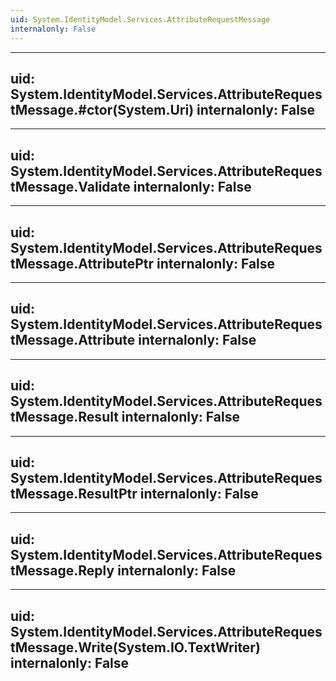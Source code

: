 ```yaml
---
uid: System.IdentityModel.Services.AttributeRequestMessage
internalonly: False
---
```


---
uid: System.IdentityModel.Services.AttributeRequestMessage.#ctor(System.Uri)
internalonly: False
---

---
uid: System.IdentityModel.Services.AttributeRequestMessage.Validate
internalonly: False
---

---
uid: System.IdentityModel.Services.AttributeRequestMessage.AttributePtr
internalonly: False
---

---
uid: System.IdentityModel.Services.AttributeRequestMessage.Attribute
internalonly: False
---

---
uid: System.IdentityModel.Services.AttributeRequestMessage.Result
internalonly: False
---

---
uid: System.IdentityModel.Services.AttributeRequestMessage.ResultPtr
internalonly: False
---

---
uid: System.IdentityModel.Services.AttributeRequestMessage.Reply
internalonly: False
---

---
uid: System.IdentityModel.Services.AttributeRequestMessage.Write(System.IO.TextWriter)
internalonly: False
---
